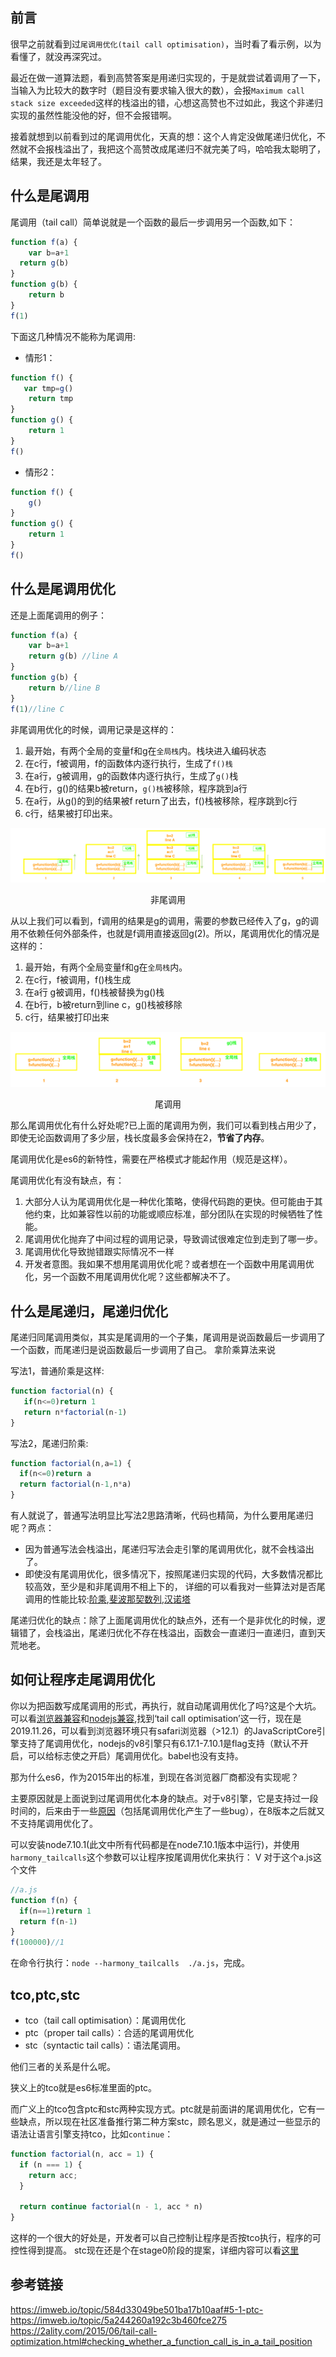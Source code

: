 ## 前言
很早之前就看到过`尾调用优化(tail call optimisation)`，当时看了看示例，以为看懂了，就没再深究过。

最近在做一道算法题，看到高赞答案是用递归实现的，于是就尝试着调用了一下，当输入为比较大的数字时（题目没有要求输入很大的数），会报`Maximum call stack size exceeded`这样的栈溢出的错，心想这高赞也不过如此，我这个非递归实现的虽然性能没他的好，但不会报错啊。

接着就想到以前看到过的尾调用优化，天真的想：这个人肯定没做尾递归优化，不然就不会报栈溢出了，我把这个高赞改成尾递归不就完美了吗，哈哈我太聪明了，结果，我还是太年轻了。

## 什么是尾调用

尾调用（tail call）简单说就是一个函数的最后一步调用另一个函数,如下：
```javascript
function f(a) {
    var b=a+1
  return g(b)
}
function g(b) {
    return b
}
f(1)
```
下面这几种情况不能称为尾调用:
- 情形1：

```javascript
function f() {
   var tmp=g()
    return tmp
}
function g() {
    return 1
}
f()
```
- 情形2：

```javascript
function f() {
    g()
}
function g() {
    return 1
}
f()
```

## 什么是尾调用优化

还是上面尾调用的例子：
```javascript
function f(a) {
    var b=a+1
    return g(b) //line A
}
function g(b) {
    return b//line B
}
f(1)//line C
```

非尾调用优化的时候，调用记录是这样的：
1. 最开始，有两个全局的变量f和g在`全局栈`内。栈块进入编码状态
2. 在c行，f被调用，f的函数体内逐行执行，生成了`f()栈`
3. 在a行，g被调用，g的函数体内逐行执行，生成了`g()`栈
4. 在b行，g()的结果b被return，`g()栈`被移除，程序跳到a行
5. 在a行，从g()的到的结果被f return了出去，f()栈被移除，程序跳到c行
6. c行，结果被打印出来。

![非尾调用](./tc.png '非尾调用')
 <center>非尾调用</center>



从以上我们可以看到，f调用的结果是g的调用，需要的参数已经传入了g，g的调用不依赖任何外部条件，也就是f调用直接返回g(2)。所以，尾调用优化的情况是这样的：
1. 最开始，有两个全局变量f和g在`全局栈`内。
2. 在c行，f被调用，f()栈生成
3. 在a行 g被调用，f()栈被替换为g()栈
4. 在b行，b被return到line c，g()栈被移除
5. c行，结果被打印出来

![尾调用](./tco.png '尾调用')
 <center>尾调用</center>
 
 那么尾调用优化有什么好处呢?已上面的尾调用为例，我们可以看到栈占用少了，即使无论函数调用了多少层，栈长度最多会保持在2，**节省了内存**。
 
 尾调用优化是es6的新特性，需要在严格模式才能起作用（规范是这样）。
 
尾调用优化有没有缺点，有：
1. 大部分人认为尾调用优化是一种优化策略，使得代码跑的更快。但可能由于其他约束，比如兼容性以前的功能或顺应标准，部分团队在实现的时候牺牲了性能。
2. 尾调用优化抛弃了中间过程的调用记录，导致调试很难定位到走到了哪一步。
3. 尾调用优化导致抛错跟实际情况不一样
4. 开发者意图。我如果不想用尾调用优化呢？或者想在一个函数中用尾调用优化，另一个函数不用尾调用优化呢？这些都解决不了。

## 什么是尾递归，尾递归优化
 
 尾递归同尾调用类似，其实是尾调用的一个子集，尾调用是说函数最后一步调用了一个函数，而尾递归是说函数最后一步调用了自己。
 拿阶乘算法来说
 
 写法1，普通阶乘是这样:
 ```javascript
function factorial(n) {
    if(n<=0)return 1
    return n*factorial(n-1)
}
```
写法2，尾递归阶乘:
```javascript
function factorial(n,a=1) {
  if(n<=0)return a
  return factorial(n-1,n*a)
}
```
有人就说了，普通写法明显比写法2思路清晰，代码也精简，为什么要用尾递归呢？两点：

- 因为普通写法会栈溢出，尾递归写法会走引擎的尾调用优化，就不会栈溢出了。
- 即使没有尾调用优化，很多情况下，按照尾递归实现的代码，大多数情况都比较高效，至少是和非尾调用不相上下的，
详细的可以看我对一些算法对是否尾调用的性能比较:[阶乘](./factorial.js),[斐波那契数列](./fibo.js),[汉诺塔](./hanoi.js)

尾递归优化的缺点：除了上面尾调用优化的缺点外，还有一个是非优化的时候，逻辑错了，会栈溢出，尾递归优化不存在栈溢出，函数会一直递归一直递归，直到天荒地老。

## 如何让程序走尾调用优化

你以为把函数写成尾调用的形式，再执行，就自动尾调用优化了吗?这是个大坑。可以看[浏览器兼容](http://kangax.github.io/compat-table/es6/)和[nodejs兼容](https://node.green/),找到‘tail call optimisation’这一行，现在是2019.11.26，可以看到浏览器环境只有safari浏览器（>12.1）的JavaScriptCore引擎支持了尾调用优化，nodejs的v8引擎只有6.17.1-7.10.1是flag支持（默认不开启，可以给标志使之开启）尾调用优化。babel也没有支持。

那为什么es6，作为2015年出的标准，到现在各浏览器厂商都没有实现呢？

主要原因就是上面说到过尾调用优化本身的缺点。对于v8引擎，它是支持过一段时间的，后来由于一些[原因](https://stackoverflow.com/questions/42788139/es6-tail-recursion-optimisation-stack-overflow/42788286#42788286)（包括尾调用优化产生了一些bug），在8版本之后就又不支持尾调用优化了。

可以安装node7.10.1(此文中所有代码都是在node7.10.1版本中运行)，并使用`harmony_tailcalls`这个参数可以让程序按尾调用优化来执行：
V
对于这个a.js这个文件
```javascript
//a.js
function f(n) {
  if(n==1)return 1
  return f(n-1)
}
f(100000)//1
```
在命令行执行：`node --harmony_tailcalls  ./a.js`，完成。

## tco,ptc,stc

- tco（tail call optimisation）：尾调用优化
- ptc（proper tail calls）：合适的尾调用优化
- stc（syntactic tail calls）：语法尾调用。

他们三者的关系是什么呢。

狭义上的tco就是es6标准里面的ptc。

而广义上的tco包含ptc和stc两种实现方式。ptc就是前面讲的尾调用优化，它有一些缺点，所以现在社区准备推行第二种方案stc，顾名思义，就是通过一些显示的语法让语言引擎支持tco，比如`continue`：
```javascript
function factorial(n, acc = 1) {
  if (n === 1) {
    return acc;
  }

  return continue factorial(n - 1, acc * n)
}
```
这样的一个很大的好处是，开发者可以自己控制让程序是否按tco执行，程序的可控性得到提高。
stc现在还是个在stage0阶段的提案，详细内容可以看[这里](https://github.com/tc39/proposal-ptc-syntax)





 ## 参考链接
 https://imweb.io/topic/584d33049be501ba17b10aaf#5-1-ptc-
 https://imweb.io/topic/5a244260a192c3b460fce275
https://2ality.com/2015/06/tail-call-optimization.html#checking_whether_a_function_call_is_in_a_tail_position




